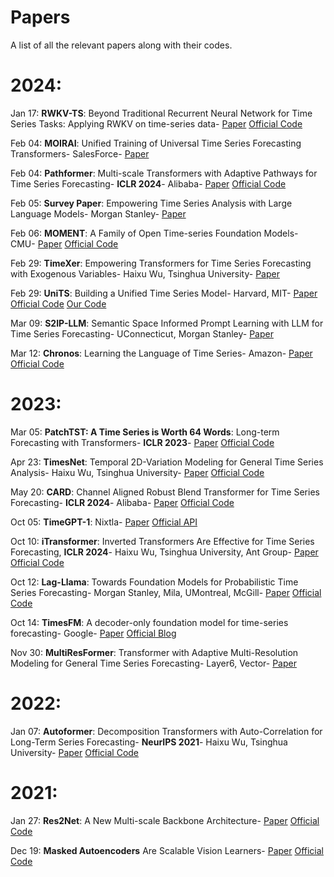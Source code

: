 # Papers
A list of all the relevant papers along with their codes.

# 2024:

Jan 17: **RWKV-TS**: Beyond Traditional Recurrent Neural Network for Time Series Tasks: Applying RWKV on time-series data- [Paper](https://arxiv.org/abs/2401.09093) [Official Code](https://github.com/howard-hou/RWKV-TS)

Feb 04: **MOIRAI**: Unified Training of Universal Time Series Forecasting Transformers- SalesForce- [Paper](https://arxiv.org/abs/2402.02592)

Feb 04: **Pathformer**: Multi-scale Transformers with Adaptive Pathways for Time Series Forecasting- **ICLR 2024**- Alibaba- [Paper](https://arxiv.org/abs/2402.05956) [Official Code](https://github.com/decisionintelligence/pathformer)

Feb 05: **Survey Paper**: Empowering Time Series Analysis with Large Language Models- Morgan Stanley- [Paper](https://arxiv.org/abs/2402.03182)

Feb 06: **MOMENT**: A Family of Open Time-series Foundation Models- CMU- [Paper](https://arxiv.org/abs/2402.03885) [Official Code](anonymous.4open.science/r/BETT-773F/)

Feb 29: **TimeXer**: Empowering Transformers for Time Series Forecasting with Exogenous Variables- Haixu Wu, Tsinghua University- [Paper](https://arxiv.org/abs/2402.19072v1)

Feb 29: **UniTS**: Building a Unified Time Series Model- Harvard, MIT- [Paper](https://arxiv.org/abs/2403.00131)   [Official Code](https://github.com/mims-harvard/UniTS)   [Our Code](https://github.com/SpassMed/UniTS)

Mar 09: **S2IP-LLM**: Semantic Space Informed Prompt Learning with LLM for Time Series Forecasting- UConnecticut, Morgan Stanley- [Paper](https://arxiv.org/abs/2403.05798) 

Mar 12: **Chronos**: Learning the Language of Time Series- Amazon- [Paper](https://arxiv.org/abs/2403.07815v1) [Official Code](https://github.com/amazon-science/chronos-forecasting)


# 2023:
Mar 05: **PatchTST: A Time Series is Worth 64 Words**: Long-term Forecasting with Transformers- **ICLR 2023**-  [Paper](https://arxiv.org/abs/2211.14730)  [Official Code](https://github.com/yuqinie98/PatchTST)

Apr 23: **TimesNet**: Temporal 2D-Variation Modeling for General Time Series Analysis- Haixu Wu, Tsinghua University- [Paper](https://arxiv.org/abs/2210.02186) [Official Code](https://github.com/thuml/TimesNet)

May 20: **CARD**: Channel Aligned Robust Blend Transformer for Time Series Forecasting- **ICLR 2024**- Alibaba- [Paper](https://arxiv.org/abs/2305.12095) [Official Code](https://github.com/wxie9/CARD)

Oct 05: **TimeGPT-1**: Nixtla-  [Paper](https://arxiv.org/abs/2310.03589)  [Official API](https://github.com/Nixtla/nixtla)

Oct 10: **iTransformer**: Inverted Transformers Are Effective for Time Series Forecasting, **ICLR 2024**- Haixu Wu, Tsinghua University, Ant Group-  [Paper](https://arxiv.org/abs/2310.06625)  [Official Code](https://github.com/thuml/iTransformer)

Oct 12: **Lag-Llama**: Towards Foundation Models for Probabilistic Time Series Forecasting- Morgan Stanley, Mila, UMontreal, McGill-  [Paper](https://arxiv.org/abs/2310.08278)  [Official Code](https://github.com/time-series-foundation-models/lag-llama)

Oct 14: **TimesFM**: A decoder-only foundation model for time-series forecasting- Google-  [Paper](https://arxiv.org/abs/2310.10688)  [Official Blog](https://blog.research.google/2024/02/a-decoder-only-foundation-model-for.html)

Nov 30: **MultiResFormer**: Transformer with Adaptive Multi-Resolution Modeling for General Time Series Forecasting- Layer6, Vector- [Paper](https://arxiv.org/abs/2311.18780v2)



# 2022:
Jan 07: **Autoformer**: Decomposition Transformers with Auto-Correlation for Long-Term Series Forecasting- **NeurIPS 2021**- Haixu Wu, Tsinghua University- [Paper](https://arxiv.org/abs/2106.13008) [Official Code](https://github.com/thuml/Autoformer)


# 2021:
Jan 27: **Res2Net**: A New Multi-scale Backbone Architecture- [Paper](https://arxiv.org/abs/1904.01169) [Official Code]()

Dec 19: **Masked Autoencoders** Are Scalable Vision Learners- [Paper](https://arxiv.org/abs/2111.06377) [Official Code](https://github.com/facebookresearch/mae)
